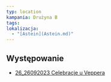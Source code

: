 ```yaml
---
typ: location
kampania: Drużyna B
tags: 
lokalizacja:
  - "[Astein](Astein.md)"
---
```



## Występowanie
- [26_26092023 Celebracje u Veppera](../sesje/26_26092023%20Celebracje%20u%20Veppera.md)
